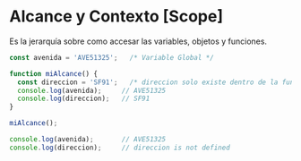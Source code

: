 # Alcance y Contexto [Scope]
Es la jerarquía sobre como accesar las variables, objetos y funciones.

```javascript
const avenida = 'AVE51325';   /* Variable Global */

function miAlcance() {
  const direccion = 'SF91';   /* direccion solo existe dentro de la función */
  console.log(avenida);     // AVE51325
  console.log(direccion);   // SF91
}

miAlcance();

console.log(avenida);       // AVE51325
console.log(direccion);     // direccion is not defined
```